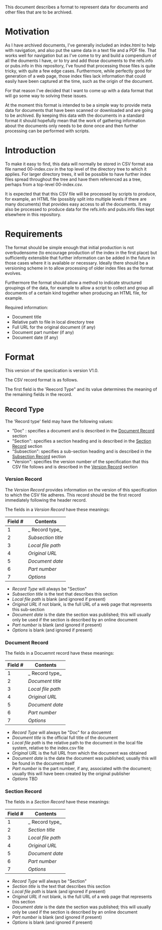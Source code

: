 This document describes a format to represent data for documents and other files that are to be archived.

# Motivation

As I have archived documents, I've generally included an index.html to help with navigation, and also put the same data in a text file and a PDF file. That works well for navigation but as I've come to try and build a compendium of all the douments I have, or to try and add those documents to the refs.info or pubs.info in this repository, I've found that processing those files is quite tricky, with quite a few edge cases. Furthermore, while perfectly good for generation of a web page, those index files lack information that could easily have been captured at the time, such as the origin of the document.

For that reason I've decided that I want to come up with a data format that will go some way to solving these issues.

At the moment this format is intended to be a simple way to provide meta data for documents that have been scanned or downloaded and are going to be archived. By keeping this data with the documents in a standard format it should hopefully mean that the work of gathering information about the documents only needs to be done once and then further processing can be performed with scripts.

# Introduction

To make it easy to find, this data will normally be stored in CSV format asa file named 00-index.csv in the top level of the directory tree to which it applies. For larger directory trees, it will be possible to have further index files spread throughout the tree and have them referenced as a tree, perhaps from a top-level 00-index.csv.

It is expected that that this CSV file will be processed by scripts to produce, for example, an HTML file (possibly split into multiple levels if there are many documents) that provides easy access to all the documents. It may also be processed to produce data for the refs.info and pubs.info files kept elsewhere in this repository.

# Requirements

The format should be simple enough that initial production is not overbudensome (to encourage production of the index in the first place) but sufficiently extensible that further information can be added in the future in those cases where it is available or necessary. Ideally there should be a versioning scheme in to allow processing of older index files as the format evolves.

Furthermore the format should allow a method to indicate structured groupings of the data, for example to allow a script to collect and group all documents of a certain kind together when producing an HTML file, for example.

Required information:

* Document title
* Relative path to file in local directory tree
* Full URL for the original document (if any)
* Document part number (if any)
* Document date (if any)


# Format

This version of the speciication is version V1.0.

The CSV record format is as follows.

The first field is the 'Reecord Type" and its value determines the meaning of the remaining fields in the record.

## Record Type

The 'Record type' field may have the following values:

* "Doc" : specifies a document and is described in the [Document Record](#document-record) section
* "Section": specifies a section heading and is described in the  [Section Record](#section-record) section
* "Subsection": specifies a sub-section heading and is described in the [Subsection Record](#subsection-record) section
* "Version": specifies the version number of the specification that this CSV file follows and is described in the [Version Record](#version-record) section

### Version Record

The _Version Record_ provides information on the version of this specification to which the CSV file adheres. This record should be the first record immediately following the header record.

The fields in a _Version Record_ have these meanings:

| Field #  | Contents             |
|----------|----------------------|
|       1  | _ Record type_       |
|       2  | _Subsection title_   |
|       3  | _Local file path_    |
|       4  | _Original URL_       |
|       5  | _Document date_      |
|       6  | _Part number_        |
|       7  | _Options_            |

* _Record Type_ will always be "Section"
* _Subsection title_ is the text that describes this section
* _Local file path_ is blank (and ignored if present)
* _Original URL_ if not blank, is the full URL of a web page that represents this sub-section
* _Document date_ is the date the section was published; this will usually only be used if the section is described by an online document
* _Part number_ is blank (and ignored if present)
* _Options_ is blank (and ignored if present)

### Document Record

The fields in a Docuemnt record have these meanings:

| Field #  | Contents             |
|----------|----------------------|
|       1  | _ Record type_       |
|       2  | _Document title_     |
|       3  | _Local file path_    |
|       4  | _Original URL_       |
|       5  | _Document date_      |
|       6  | _Part number_        |
|       7  | _Options_            |

* _Record Type_ will always be "Doc" for a docuemnt
* _Document title_ is the official full title of the document
* _Local file path_ is the relative path to the document in the local file system, relative to the index.csv file
* _Original URL_ is the full URL from which the document was obtained
* _Document date_ is the date the document was published; usually this will be found in the document itself
* _Part number_ is the part number, if any, associated with the document; usually this will have been created by the original publisher
* _Options_ TBD

### Section Record

The fields in a _Section Record_ have these meanings:

| Field #  | Contents             |
|----------|----------------------|
|       1  | _ Record type_       |
|       2  | _Section title_      |
|       3  | _Local file path_    |
|       4  | _Original URL_       |
|       5  | _Document date_      |
|       6  | _Part number_        |
|       7  | _Options_            |

* _Record Type_ will always be "Section"
* _Section title_ is the text that describes this section
* _Local file path_ is blank (and ignored if present)
* _Original URL_ if not blank, is the full URL of a web page that represents this section
* _Document date_ is the date the section was published; this will usually only be used if the section is described by an online document
* _Part number_ is blank (and ignored if present)
* _Options_ is blank (and ignored if present)

